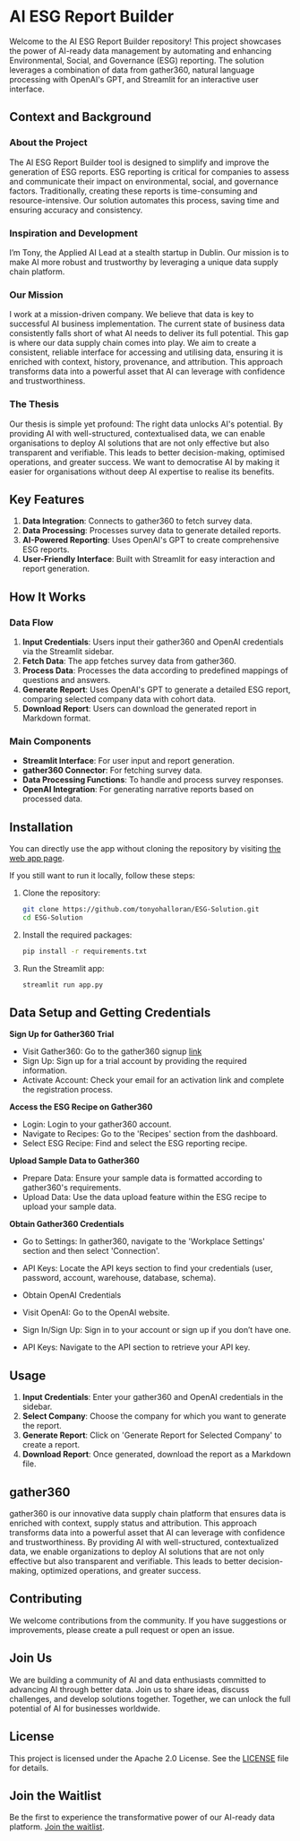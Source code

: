 # AI ESG Report Builder

Welcome to the AI ESG Report Builder repository! This project showcases the power of AI-ready data management by automating and enhancing Environmental, Social, and Governance (ESG) reporting. The solution leverages a combination of data from gather360, natural language processing with OpenAI's GPT, and Streamlit for an interactive user interface.

## Context and Background

### About the Project

The AI ESG Report Builder tool is designed to simplify and improve the generation of ESG reports. ESG reporting is critical for companies to assess and communicate their impact on environmental, social, and governance factors. Traditionally, creating these reports is time-consuming and resource-intensive. Our solution automates this process, saving time and ensuring accuracy and consistency.

### Inspiration and Development

I’m Tony, the Applied AI Lead at a stealth startup in Dublin. Our mission is to make AI more robust and trustworthy by leveraging a unique data supply chain platform. 


### Our Mission
I work at a mission-driven company.
We believe that data is key to successful AI business implementation.
The current state of business data consistently falls short of what AI needs to deliver its full potential. This gap is where our data supply chain comes into play. We aim to create a consistent, reliable interface for accessing and utilising data, ensuring it is enriched with context, history, provenance, and attribution. This approach transforms data into a powerful asset that AI can leverage with confidence and trustworthiness.

### The Thesis
Our thesis is simple yet profound: The right data unlocks AI's potential. By providing AI with well-structured, contextualised data, we can enable organisations to deploy AI solutions that are not only effective but also transparent and verifiable. This leads to better decision-making, optimised operations, and greater success. We want to democratise AI by making it easier for organisations without deep AI expertise to realise its benefits.

## Key Features

1. **Data Integration**: Connects to gather360 to fetch survey data.
2. **Data Processing**: Processes survey data to generate detailed reports.
3. **AI-Powered Reporting**: Uses OpenAI's GPT to create comprehensive ESG reports.
4. **User-Friendly Interface**: Built with Streamlit for easy interaction and report generation.

## How It Works

### Data Flow

1. **Input Credentials**: Users input their gather360 and OpenAI credentials via the Streamlit sidebar.
2. **Fetch Data**: The app fetches survey data from gather360.
3. **Process Data**: Processes the data according to predefined mappings of questions and answers.
4. **Generate Report**: Uses OpenAI's GPT to generate a detailed ESG report, comparing selected company data with cohort data.
5. **Download Report**: Users can download the generated report in Markdown format.

### Main Components

- **Streamlit Interface**: For user input and report generation.
- **gather360 Connector**: For fetching survey data.
- **Data Processing Functions**: To handle and process survey responses.
- **OpenAI Integration**: For generating narrative reports based on processed data.

## Installation

You can directly use the app without cloning the repository by visiting [the web app page](https://esg-solution.streamlit.app/).

If you still want to run it locally, follow these steps:

1. Clone the repository:
   ```bash
   git clone https://github.com/tonyohalloran/ESG-Solution.git
   cd ESG-Solution
   ```

2. Install the required packages:
   ```bash
   pip install -r requirements.txt
   ```

3. Run the Streamlit app:
   ```bash
   streamlit run app.py
   ```

## Data Setup and Getting Credentials 
**Sign Up for Gather360 Trial**
- Visit Gather360: Go to the gather360 signup [link](https://app.g360.io/signup) 
- Sign Up: Sign up for a trial account by providing the required information.
- Activate Account: Check your email for an activation link and complete the registration process.

**Access the ESG Recipe on Gather360**
- Login: Login to your gather360 account.
- Navigate to Recipes: Go to the 'Recipes' section from the dashboard.
- Select ESG Recipe: Find and select the ESG reporting recipe.
  
**Upload Sample Data to Gather360**
- Prepare Data: Ensure your sample data is formatted according to gather360's requirements.
- Upload Data: Use the data upload feature within the ESG recipe to upload your sample data.

**Obtain Gather360 Credentials**
- Go to Settings: In gather360, navigate to the 'Workplace Settings' section and then select 'Connection'.
- API Keys: Locate the API keys section to find your credentials (user, password, account, warehouse, database, schema).

- Obtain OpenAI Credentials
- Visit OpenAI: Go to the OpenAI website.
- Sign In/Sign Up: Sign in to your account or sign up if you don’t have one.
- API Keys: Navigate to the API section to retrieve your API key.


## Usage

1. **Input Credentials**: Enter your gather360 and OpenAI credentials in the sidebar.
2. **Select Company**: Choose the company for which you want to generate the report.
3. **Generate Report**: Click on 'Generate Report for Selected Company' to create a report.
4. **Download Report**: Once generated, download the report as a Markdown file.

## gather360

gather360 is our innovative data supply chain platform that ensures data is enriched with context, supply status and attribution. This approach transforms data into a powerful asset that AI can leverage with confidence and trustworthiness. By providing AI with well-structured, contextualized data, we enable organizations to deploy AI solutions that are not only effective but also transparent and verifiable. This leads to better decision-making, optimized operations, and greater success.

## Contributing

We welcome contributions from the community. If you have suggestions or improvements, please create a pull request or open an issue.

## Join Us

We are building a community of AI and data enthusiasts committed to advancing AI through better data. Join us to share ideas, discuss challenges, and develop solutions together. Together, we can unlock the full potential of AI for businesses worldwide.

## License

This project is licensed under the Apache 2.0 License. See the [LICENSE](LICENSE) file for details.

## Join the Waitlist

Be the first to experience the transformative power of our AI-ready data platform. [Join the waitlist](https://tonyohalloran.ie/).

